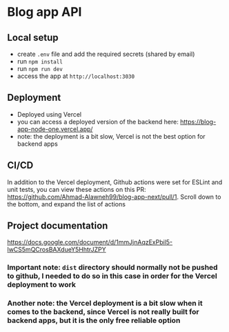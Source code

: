 # Blog app API

## Local setup
* create `.env` file and add the required secrets (shared by email)
* run `npm install`
* run `npm run dev`
* access the app at `http://localhost:3030`

## Deployment
* Deployed using Vercel
* you can access a deployed version of the backend here: https://blog-app-node-one.vercel.app/
* note: the deployment is a bit slow, Vercel is not the best option for backend apps

## CI/CD
In addition to the Vercel deployment, Github actions were set for ESLint and unit tests, you can view these actions on this PR: https://github.com/Ahmad-Alawneh99/blog-app-next/pull/1.
Scroll down to the bottom, and expand the list of actions

## Project documentation
https://docs.google.com/document/d/1mmJjnAqzExPbil5-lwCS5mQCrosBAXdueY5HhtrJZPY

### Important note: `dist` directory should normally not be pushed to github, I needed to do so in this case in order for the Vercel deployment to work

### Another note: the Vercel deployment is a bit slow when it comes to the backend, since Vercel is not really built for backend apps, but it is the only free reliable option
